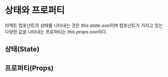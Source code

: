 # 상태와 프로퍼티

리엑트 컴포넌트의 상태를 나타내는 것은 *this\.state\.ooo*이며 컴포넌트가 가지고 있는 다양한 값을 나타내는 프로퍼티는 *this\.props.ooo*이다.  

## 상태(State)

## 프로퍼티(Props)
